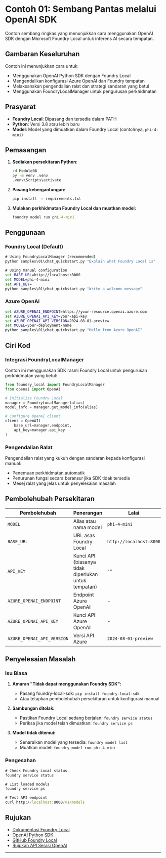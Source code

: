 <!--
CO_OP_TRANSLATOR_METADATA:
{
  "original_hash": "fb649a75048715165e76e20b366620a9",
  "translation_date": "2025-09-25T00:49:40+00:00",
  "source_file": "Module08/samples/01/README.md",
  "language_code": "ms"
}
-->
# Contoh 01: Sembang Pantas melalui OpenAI SDK

Contoh sembang ringkas yang menunjukkan cara menggunakan OpenAI SDK dengan Microsoft Foundry Local untuk inferens AI secara tempatan.

## Gambaran Keseluruhan

Contoh ini menunjukkan cara untuk:
- Menggunakan OpenAI Python SDK dengan Foundry Local
- Mengendalikan konfigurasi Azure OpenAI dan Foundry tempatan
- Melaksanakan pengendalian ralat dan strategi sandaran yang betul
- Menggunakan FoundryLocalManager untuk pengurusan perkhidmatan

## Prasyarat

- **Foundry Local**: Dipasang dan tersedia dalam PATH
- **Python**: Versi 3.8 atau lebih baru
- **Model**: Model yang dimuatkan dalam Foundry Local (contohnya, `phi-4-mini`)

## Pemasangan

1. **Sediakan persekitaran Python:**
   ```cmd
   cd Module08
   py -m venv .venv
   .venv\Scripts\activate
   ```

2. **Pasang kebergantungan:**
   ```cmd
   pip install -r requirements.txt
   ```

3. **Mulakan perkhidmatan Foundry Local dan muatkan model:**
   ```cmd
   foundry model run phi-4-mini
   ```

## Penggunaan

### Foundry Local (Default)

```cmd
# Using FoundryLocalManager (recommended)
python samples\01\chat_quickstart.py "Explain what Foundry Local is"

# Using manual configuration
set BASE_URL=http://localhost:8000
set MODEL=phi-4-mini
set API_KEY=
python samples\01\chat_quickstart.py "Write a welcome message"
```

### Azure OpenAI

```cmd
set AZURE_OPENAI_ENDPOINT=https://your-resource.openai.azure.com
set AZURE_OPENAI_API_KEY=your-api-key
set AZURE_OPENAI_API_VERSION=2024-08-01-preview
set MODEL=your-deployment-name
python samples\01\chat_quickstart.py "Hello from Azure OpenAI"
```

## Ciri Kod

### Integrasi FoundryLocalManager

Contoh ini menggunakan SDK rasmi Foundry Local untuk pengurusan perkhidmatan yang betul:

```python
from foundry_local import FoundryLocalManager
from openai import OpenAI

# Initialize Foundry Local
manager = FoundryLocalManager(alias)
model_info = manager.get_model_info(alias)

# Configure OpenAI client
client = OpenAI(
    base_url=manager.endpoint,
    api_key=manager.api_key
)
```

### Pengendalian Ralat

Pengendalian ralat yang kukuh dengan sandaran kepada konfigurasi manual:
- Penemuan perkhidmatan automatik
- Penurunan fungsi secara beransur jika SDK tidak tersedia
- Mesej ralat yang jelas untuk penyelesaian masalah

## Pembolehubah Persekitaran

| Pembolehubah | Penerangan | Lalai | Diperlukan |
|--------------|------------|-------|------------|
| `MODEL` | Alias atau nama model | `phi-4-mini` | Tidak |
| `BASE_URL` | URL asas Foundry Local | `http://localhost:8000` | Tidak |
| `API_KEY` | Kunci API (biasanya tidak diperlukan untuk tempatan) | `""` | Tidak |
| `AZURE_OPENAI_ENDPOINT` | Endpoint Azure OpenAI | - | Untuk Azure |
| `AZURE_OPENAI_API_KEY` | Kunci API Azure OpenAI | - | Untuk Azure |
| `AZURE_OPENAI_API_VERSION` | Versi API Azure | `2024-08-01-preview` | Tidak |

## Penyelesaian Masalah

### Isu Biasa

1. **Amaran "Tidak dapat menggunakan Foundry SDK":**
   - Pasang foundry-local-sdk: `pip install foundry-local-sdk`
   - Atau tetapkan pembolehubah persekitaran untuk konfigurasi manual

2. **Sambungan ditolak:**
   - Pastikan Foundry Local sedang berjalan: `foundry service status`
   - Periksa jika model telah dimuatkan: `foundry service ps`

3. **Model tidak ditemui:**
   - Senaraikan model yang tersedia: `foundry model list`
   - Muatkan model: `foundry model run phi-4-mini`

### Pengesahan

```cmd
# Check Foundry Local status
foundry service status

# List loaded models
foundry service ps

# Test API endpoint
curl http://localhost:8000/v1/models
```

## Rujukan

- [Dokumentasi Foundry Local](https://learn.microsoft.com/azure/ai-foundry/foundry-local/)
- [OpenAI Python SDK](https://github.com/openai/openai-python)
- [GitHub Foundry Local](https://github.com/microsoft/Foundry-Local)
- [Rujukan API Serasi OpenAI](https://learn.microsoft.com/azure/ai-foundry/foundry-local/how-to/how-to-integrate-with-inference-sdks)

---

